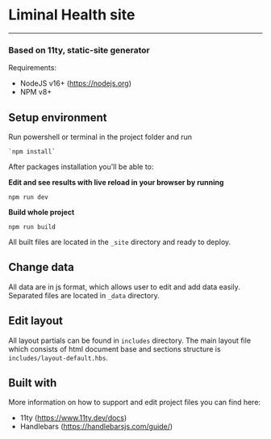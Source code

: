 # Liminal Health site

---

### Based on 11ty, static-site generator

Requirements:
- NodeJS v16+ (<https://nodejs.org>)
- NPM v8+

## Setup environment

Run powershell or terminal in the project folder and run

    `npm install`

After packages installation you'll be able to:

**Edit and see results with live reload in your browser by running**

    npm run dev

**Build whole project**

    npm run build

All built files are located in the `_site` directory and ready to deploy.

## Change data

All data are in js format, which allows user to edit and add data easily. Separated files are located in `_data` directory.

## Edit layout

All layout partials can be found in `includes` directory. The main layout file which consists of html document base and sections structure is `includes/layout-default.hbs`.

## Built with

More information on how to support and edit project files you can find here:
- 11ty (<https://www.11ty.dev/docs>)
- Handlebars (<https://handlebarsjs.com/guide/>)
